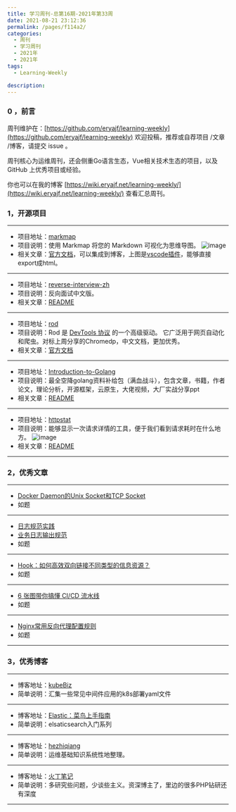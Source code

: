 ```yaml
---
title: 学习周刊-总第16期-2021年第33周
date: 2021-08-21 23:12:36
permalink: /pages/f114a2/
categories:
  - 周刊
  - 学习周刊
  - 2021年
  - 2021年
tags:
  - Learning-Weekly

description:
---
```


### 0 ，前言

周刊维护在：[https://github.com/eryajf/learning-weekly](https://github.com/eryajf/learning-weekly)  欢迎投稿，推荐或自荐项目 /文章 /博客，请提交 issue 。

周刊核心为运维周刊，还会侧重Go语言生态，Vue相关技术生态的项目，以及 GitHub 上优秀项目或经验。

你也可以在我的博客 [https://wiki.eryajf.net/learning-weekly/](https://wiki.eryajf.net/learning-weekly/) 查看汇总周刊。

### **1，开源项目**

------

- 项目地址：[markmap](https://github.com/gera2ld/markmap)
- 项目说明：使用 Markmap 将您的 Markdown 可视化为思维导图。
  ![image](http://t.eryajf.net/imgs/2021/09/0fc151e5be2269c0.jpg)
- 相关文章：[官方文档](https://markmap.js.org/docs)，可以集成到博客，上图是[vscode插件](https://marketplace.visualstudio.com/items?itemName=gera2ld.markmap-vscode)，能够直接export成html。

---

- 项目地址：[reverse-interview-zh](https://github.com/yifeikong/reverse-interview-zh)
- 项目说明：反向面试中文版。
- 相关文章：[README](https://github.com/orf/gping/blob/master/readme.md)

---

- 项目地址：[rod](https://github.com/go-rod/rod)
- 项目说明：Rod 是 [DevTools 协议](https://chromedevtools.github.io/devtools-protocol) 的一个高级驱动。 它广泛用于网页自动化和爬虫。对标上周分享的Chromedp，中文文档，更加优秀。
- 相关文章：[官方文档](https://go-rod.github.io/i18n/zh-CN/#/)

---

- 项目地址：[Introduction-to-Golang](https://github.com/0voice/Introduction-to-Golang)
- 项目说明：最全空降golang资料补给包（满血战斗），包含文章，书籍，作者论文，理论分析，开源框架，云原生，大佬视频，大厂实战分享ppt
- 相关文章：[README](https://github.com/0voice/Introduction-to-Golang/blob/main/README.md)

---

- 项目地址：[httpstat](https://github.com/davecheney/httpstat)
- 项目说明：能够显示一次请求详情的工具，便于我们看到请求耗时在什么地方。
  ![image](http://t.eryajf.net/imgs/2021/09/32822e281794e5ad.jpg)
- 相关文章：[README](https://github.com/davecheney/httpstat/blob/master/README.md)

------

### **2，优秀文章**

------

-   [Docker Daemon的Unix Socket和TCP Socket](https://mp.weixin.qq.com/s/GqIvqPDP81pu-5JmDe17oQ)
- 如题

----

-  [日志规范实践](https://blog.51cto.com/dengchj/2944275)
-  [业务日志输出规范](https://blog.51cto.com/swiki/2528510?xiangguantuijian&04)
- 如题

---

- [Hook：如何高效双向链接不同类型的信息资源？](https://sspai.com/post/68344)
- 如题

---

-   [6 张图带你搞懂 CI/CD 流水线](https://mp.weixin.qq.com/s/oXQFuFLmvZ_Jle_aysQs0g)
-  如题

---

-  [Nginx常用反向代理配置规则](https://segmentfault.com/a/1190000022501310)
-  如题

------

### **3，优秀博客**

------

- 博客地址：[kubeBiz](https://www.kubebiz.com/)
- 简单说明：汇集一些常见中间件应用的k8s部署yaml文件

----

- 博客地址：[Elastic：菜鸟上手指南](https://elasticstack.blog.csdn.net/article/details/102728604)
- 简单说明：elsaticsearch入门系列

---

- 博客地址：[hezhiqiang](https://he.zhiqiang.cloud/)
- 简单说明：运维基础知识系统性地整理。

---

- 博客地址：[火丁笔记](https://blog.huoding.com/)
- 简单说明：多研究些问题，少谈些主义。资深博主了，里边的很多PHP钻研还有深度

------